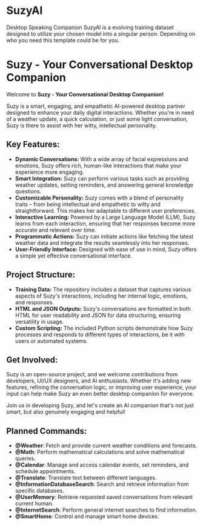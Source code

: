 # SuzyAI
Desktop Speaking Companion SuzyAI is a evolving training dataset designed to utilize your chosen model into a singular person. Depending on who you need this template could be for you.

# Suzy - Your Conversational Desktop Companion

Welcome to **Suzy - Your Conversational Desktop Companion!**

Suzy is a smart, engaging, and empathetic AI-powered desktop partner designed to enhance your daily digital interactions. Whether you're in need of a weather update, a quick calculation, or just some light conversation, Suzy is there to assist with her witty, intellectual personality.

## Key Features:
- **Dynamic Conversations:** With a wide array of facial expressions and emotions, Suzy offers rich, human-like interactions that make your experience more engaging.
- **Smart Integration:** Suzy can perform various tasks such as providing weather updates, setting reminders, and answering general knowledge questions.
- **Customizable Personality:** Suzy comes with a blend of personality traits – from being intellectual and empathetic to witty and straightforward. This makes her adaptable to different user preferences.
- **Interactive Learning:** Powered by a Large Language Model (LLM), Suzy learns from each interaction, ensuring that her responses become more accurate and relevant over time.
- **Programmatic Actions:** Suzy can initiate actions like fetching the latest weather data and integrate the results seamlessly into her responses.
- **User-Friendly Interface:** Designed with ease of use in mind, Suzy offers a simple yet effective conversational interface.

## Project Structure:
- **Training Data:** The repository includes a dataset that captures various aspects of Suzy's interactions, including her internal logic, emotions, and responses.
- **HTML and JSON Outputs:** Suzy's conversations are formatted in both HTML for user readability and JSON for data structuring, ensuring versatility in usage.
- **Custom Scripting:** The included Python scripts demonstrate how Suzy processes and responds to different types of interactions, be it with users or automated systems.

## Get Involved:
Suzy is an open-source project, and we welcome contributions from developers, UI/UX designers, and AI enthusiasts. Whether it's adding new features, refining the conversation logic, or improving user experience, your input can help make Suzy an even better desktop companion for everyone.

Join us in developing Suzy, and let's create an AI companion that's not just smart, but also genuinely engaging and helpful!





## Planned Commands:

- **@Weather**: Fetch and provide current weather conditions and forecasts.
- **@Math**: Perform mathematical calculations and solve mathematical queries.
- **@Calendar**: Manage and access calendar events, set reminders, and schedule appointments.
- **@Translate**: Translate text between different languages.
- **@InformationDatabaseSearch**: Search and retrieve information from specific databases.
- **@UserMemory**: Retrieve requested saved conversations from relevant current human.
- **@InternetSearch**: Perform general internet searches to find information.
- **@SmartHome**: Control and manage smart home devices.
